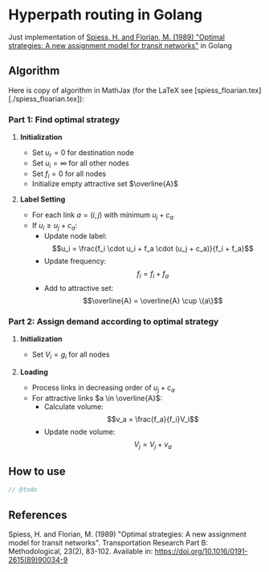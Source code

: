 # Hyperpath routing in Golang

Just implementation of [Spiess, H. and Florian, M. (1989) "Optimal strategies: A new assignment model for transit networks"](https://doi.org/10.1016/0191-2615(89)90034-9) in Golang

## Algorithm

Here is copy of algorithm in MathJax (for the LaTeX see [spiess_floarian.tex][./spiess_floarian.tex]):

### Part 1: Find optimal strategy

1. **Initialization**
   - Set $u_r = 0$ for destination node
   - Set $u_i = \infty$ for all other nodes
   - Set $f_i = 0$ for all nodes
   - Initialize empty attractive set $\overline{A}$

2. **Label Setting**
   - For each link $a = (i,j)$ with minimum $u_j + c_a$
   - If $u_i \geq u_j + c_a$:
     * Update node label: $$u_i = \frac{f_i \cdot u_i + f_a \cdot (u_j + c_a)}{f_i + f_a}$$
     * Update frequency: $$f_i = f_i + f_a$$
     * Add to attractive set: $$\overline{A} = \overline{A} \cup \{a\}$$
    
### Part 2: Assign demand according to optimal strategy

1. **Initialization**
   - Set $V_i = g_i$ for all nodes

2. **Loading**
   - Process links in decreasing order of $u_j + c_a$
   - For attractive links $a \in \overline{A}$:
     * Calculate volume: $$v_a = \frac{f_a}{f_i}V_i$$
     * Update node volume: $$V_j = V_j + v_a$$


## How to use

```go
// @todo
```

## References
Spiess, H. and Florian, M. (1989) "Optimal strategies: A new assignment model for transit networks". Transportation Research Part B: Methodological, 23(2), 83-102. Available in: https://doi.org/10.1016/0191-2615(89)90034-9